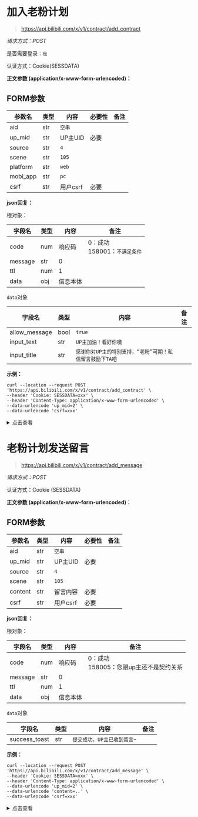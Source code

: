 # 加入老粉计划

> https://api.bilibili.com/x/v1/contract/add_contract

*请求方式：POST*

是否需要登录：`是`

认证方式：Cookie(SESSDATA)

**正文参数 (application/x-www-form-urlencoded)：**

## FORM参数

| 参数名      | 类型  | 内容     | 必要性 | 备注  |
|----------|-----|--------|-----|-----|
| aid      | str | `空串`   |     |     |
| up_mid   | str | UP主UID | 必要  |     |
| source   | str | `4`    |     |     |
| scene    | str | `105`  |     |     |
| platform | str | `web`  |     |     |
| mobi_app | str | `pc`   |     |     |
| csrf     | str | 用户csrf | 必要  |     |

**json回复：**

根对象：

| 字段名     | 类型  | 内容   | 备注                      |
|---------|-----|------|-------------------------|
| code    | num | 响应码  | 0：成功<br/>158001：`不满足条件` |
| message | str | 0    |                         |
| ttl     | num | 1    |                         |
| data    | obj | 信息本体 |                         |

`data`对象

| 字段名           | 类型   | 内容                                | 备注  |
|---------------|------|-----------------------------------|-----|
| allow_message | bool | `true`                            |     |
| input_text    | str  | `UP主加油！看好你噢`                      |     |
| input_title   | str  | `感谢你对UP主的特别支持，“老粉”可期！私信留言鼓励下TA吧 ` |     |

**示例：**

```shell
curl --location --request POST 'https://api.bilibili.com/x/v1/contract/add_contract' \
--header 'Cookie: SESSDATA=xxx' \
--header 'Content-Type: application/x-www-form-urlencoded' \
--data-urlencode 'up_mid=2' \
--data-urlencode 'csrf=xxx'
```

<details>
<summary>点击查看</summary>

```json
{
  "code": 0,
  "message": "0",
  "ttl": 1,
  "data": {
    "allow_message": true,
    "input_text": "UP主加油！看好你噢",
    "input_title": "感谢你对UP主的特别支持，“老粉”可期！私信留言鼓励下TA吧 "
  }
}
```

</details>

# 老粉计划发送留言

> https://api.bilibili.com/x/v1/contract/add_message

*请求方式：POST*

认证方式：Cookie (SESSDATA)

**正文参数 (application/x-www-form-urlencoded)：**

## FORM参数

| 参数名     | 类型  | 内容     | 必要性 | 备注  |
|---------|-----|--------|-----|-----|
| aid     | str | `空串`   |     |     |
| up_mid  | str | UP主UID | 必要  |     |
| source  | str | `4`    |     |     |
| scene   | str | `105`  |     |     |
| content | str | 留言内容   | 必要  |     |
| csrf    | str | 用户csrf | 必要  |     |

**json回复：**

根对象：

| 字段名     | 类型  | 内容   | 备注                           |
|---------|-----|------|------------------------------|
| code    | num | 响应码  | 0：成功<br/>158005：您跟up主还不是契约关系 |
| message | str | 0    |                              |
| ttl     | num | 1    |                              |
| data    | obj | 信息本体 |                              |

`data`对象

| 字段名           | 类型  | 内容               | 备注  |
|---------------|-----|------------------|-----|
| success_toast | str | `提交成功，UP主已收到留言~` |     |

**示例：**

```shell
curl --location --request POST 'https://api.bilibili.com/x/v1/contract/add_message' \
--header 'Cookie: SESSDATA=xxx' \
--header 'Content-Type: application/x-www-form-urlencoded' \
--data-urlencode 'up_mid=2' \
--data-urlencode 'content=..' \
--data-urlencode 'csrf=xxx'
```

<details>
<summary>点击查看</summary>

```json
{
  "code": 0,
  "message": "0",
  "ttl": 1,
  "data": {
    "success_toast": "提交成功，UP主已收到留言~"
  }
}
```

</details>